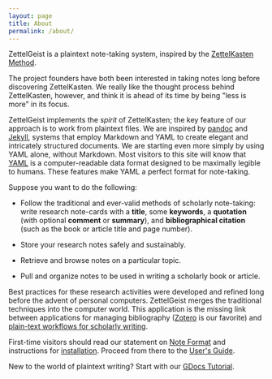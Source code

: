 ```yaml
---
layout: page
title: About
permalink: /about/
---
```


ZettelGeist is a plaintext note-taking system, inspired by the [ZettelKasten Method](http://zettelkasten.de/posts/zettelkasten-improves-thinking-writing/).

The project founders have both been interested in taking notes long before discovering ZettelKasten. We really like the thought process behind ZettelKasten, however, and think it is ahead of its time by being "less is more" in its focus.

ZettelGeist implements the *spirit* of ZettelKasten; the key feature of our approach is to work from plaintext files.
We are inspired by [pandoc](https://pandoc.org/) and [Jekyll](https://jekyllrb.com/), systems that employ Markdown and YAML to create elegant and intricately structured documents.
We are starting even more simply by using YAML alone, without Markdown.
Most visitors to this site will know that [YAML](https://en.wikipedia.org/wiki/YAML) is a computer-readable data format designed to be maximally legible to humans.
These features make YAML a perfect format for note-taking.

Suppose you want to do the following:

- Follow the traditional and ever-valid methods of scholarly note-taking: write research note-cards with a **title**, some **keywords**, a **quotation** (with optional **comment** or **summary**), and **bibliographical citation** (such as the book or article title and page number).  

- Store your research notes safely and sustainably.

- Retrieve and browse notes on a particular topic.

- Pull and organize notes to be used in writing a scholarly book or article.

Best practices for these research activities were developed and refined long before the advent of personal computers.
ZettelGeist merges the traditional techniques into the computer world.
This application is the missing link between applications for managing bibliography ([Zotero](https://www.zotero.org/) is our favorite) and [plain-text workflows for scholarly writing](https://pandoc.org/MANUAL.html#citations).

First-time visitors should read our statement on [Note Format](/thenote) and instructions for [installation](/install).
Proceed from there to the [User's Guide](/gs).

New to the world of plaintext writing? Start with our [GDocs Tutorial](/tutorial-GDocs). 